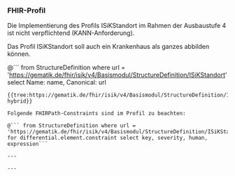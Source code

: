 ### FHIR-Profil

Die Implementierung des Profils ISiKStandort im Rahmen der Ausbaustufe 4 ist nicht verpflichtend (KANN-Anforderung).

Das Profil ISiKStandort soll auch ein Krankenhaus als ganzes abbilden können.

@```
from StructureDefinition where url = 'https://gematik.de/fhir/isik/v4/Basismodul/StructureDefinition/ISiKStandort' select Name: name, Canonical: url
```
{{tree:https://gematik.de/fhir/isik/v4/Basismodul/StructureDefinition/ISiKStandort, hybrid}}

Folgende FHIRPath-Constraints sind im Profil zu beachten:

@``` from StructureDefinition where url = 'https://gematik.de/fhir/isik/v4/Basismodul/StructureDefinition/ISiKStandort' for differential.element.constraint select key, severity, human, expression```

---

---

